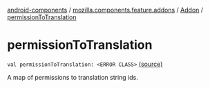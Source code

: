 [android-components](../../index.md) / [mozilla.components.feature.addons](../index.md) / [Addon](index.md) / [permissionToTranslation](./permission-to-translation.md)

# permissionToTranslation

`val permissionToTranslation: <ERROR CLASS>` [(source)](https://github.com/mozilla-mobile/android-components/blob/master/components/feature/addons/src/main/java/mozilla/components/feature/addons/Addon.kt#L137)

A map of permissions to translation string ids.

